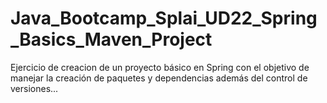 # Java_Bootcamp_Splai_UD22_Spring_Basics_Maven_Project
Ejercicio de creacion de un proyecto básico en Spring con el objetivo de manejar la creación de paquetes y dependencias además del control de versiones...
